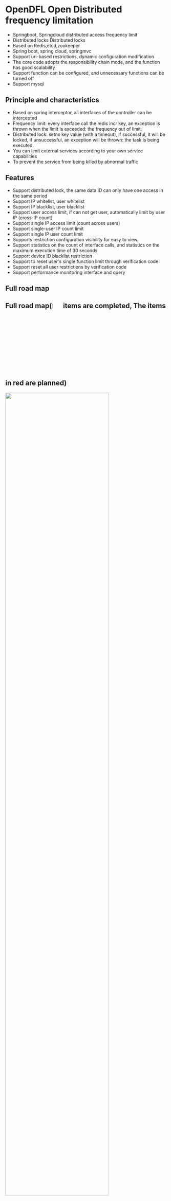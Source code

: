 # OpenDFL Open Distributed frequency limitation 
* Springboot, Springcloud distributed access frequency limit
* Distributed locks Distributed locks
* Based on Redis,etcd,zookeeper
* Spring boot, spring cloud, springmvc
* Support uri-based restrictions, dynamic configuration modification
* The core code adopts the responsibility chain mode, and the function has good scalability
* Support function can be configured, and unnecessary functions can be turned off
* Support mysql

## Principle and characteristics
* Based on spring interceptor, all interfaces of the controller can be intercepted
* Frequency limit: every interface call the redis incr key, an exception is thrown when the limit is exceeded: the frequency out of limit.
* Distributed lock: setnx key value (with a timeout), if successful, it will be locked, if unsuccessful, an exception will be thrown: the task is being executed.
* You can limit external services according to your own service capabilities
* To prevent the service from being killed by abnormal traffic

## Features
* Support distributed lock, the same data ID can only have one access in the same period
* Support IP whitelist, user whitelist
* Support IP blacklist, user blacklist
* Support user access limit, if can not get user, automatically limit by user IP (cross-IP count)
* Support single IP access limit (count across users)
* Support single-user IP count limit
* Support single IP user count limit
* Supports restriction configuration visibility for easy to view.
* Support statistics on the count of interface calls, and statistics on the maximum execution time of 30 seconds
* Support device ID blacklist restriction
* Support to reset user's single function limit through verification code
* Support reset all user restrictions by verification code
* Support performance monitoring interface and query

## Full road map
## Full road map(<img src="https://opendfl-1259373829.file.myqcloud.com/doc/ok.webp" width="6%" syt height="6%" /> items are completed, The items in red are planned)
<img src="https://opendfl-1259373829.file.myqcloud.com/doc/opendfl_roadmap7.png" width="80%" syt height="80%" />


## Simple to use:

1. Distributed transaction lock, @RequestLock annotation, and supports dynamic modification of lock duration through yml
 ```java
@GetMapping("/waitLockTest")
@ResponseBody
@RequestLock(name = "waitLockTest", time=5, errMsg = "Task %s is running", logType=ReqLockType.ETCD)
 ```

2. Distributed frequency limit, @Frequency annotation mode, and supports dynamic modification of frequency limit times through yml
```java
/**
 * 5 seconds in 5 times
 * 100 times per hour
 */
@GetMapping("/serverTimeFreq")
@ResponseBody
@Frequency(time = 5, limit = 5, name = "serverTimeFreq")
@Frequency2(time =3600, limit = 100, name = "serverTimeFreq")
public Long serverTimeFreq(HttpServletRequest request){
    return System.currentTimeMillis();
}
```
Dynamic modification limit, see application-frequency.yml
```yaml
limit:
  frequencyConfigs:
    - name: serverTimeFreq
      time: 5
      limit: 10
    - name: serverTimeFreq
      time: 3600
      limit: 50
```

3. Distributed frequency limit, configuration mode, see application-frequency.yml
```yaml
limit:
  uriConfigs:
      - uri: /frequencyTest/serverTimeUri
        time: 5
        limit: 8
        attrName: account
      - uri: /frequencyTest/serverTimeUri
        time: 3600
        limit: 30
        userIp: 7
        ipUser: 7
        attrName: account
```

## Console deomo
There is a console to easily view interface information and corresponding restrictions

1. console(Mysql) demo: http://175.178.252.112:8080/index.html  
Default account:
* admin/admin
* user/user

2. console demo: http://52.221.216.61:8080/index.html  
Default account:
* admin/admin
* user/user